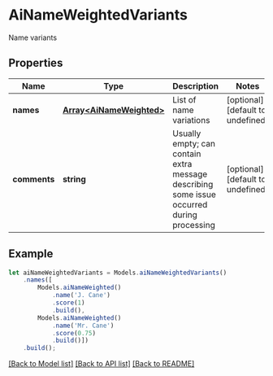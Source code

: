 # AiNameWeightedVariants

Name variants             

## Properties
Name | Type | Description | Notes
---- | ---- | ----------- | -----
**names** | [**Array&lt;AiNameWeighted&gt;**](AiNameWeighted.md) | List of name variations              | [optional] [default to undefined]
**comments** | **string** | Usually empty; can contain extra message describing some issue occurred during processing              | [optional] [default to undefined]


## Example
```typescript
let aiNameWeightedVariants = Models.aiNameWeightedVariants()
    .names([
        Models.aiNameWeighted()
            .name('J. Cane')
            .score(1)
            .build(),
        Models.aiNameWeighted()
            .name('Mr. Cane')
            .score(0.75)
            .build()])
    .build();
```


[[Back to Model list]](README.md#documentation-for-models) [[Back to API list]](README.md#documentation-for-api-endpoints) [[Back to README]](README.md)
